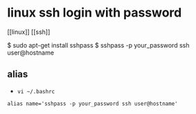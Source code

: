 # linux ssh login with password
[[linux]] [[ssh]]

$ sudo apt-get install sshpass
$ sshpass -p your_password ssh user@hostname

## alias

- `vi ~/.bashrc`

```
alias name='sshpass -p your_password ssh user@hostname'
```

